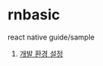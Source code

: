 # rnbasic

react native guide/sample

1. [개발 환경 설정](https://github.com/ludafafa/rnbasic/blob/main/%EA%B0%9C%EB%B0%9C%ED%99%98%EA%B2%BD%20setup%20for%20mac%20a3cadab2aa8c43dbba9c9b0fc8d9a5f4.md)
